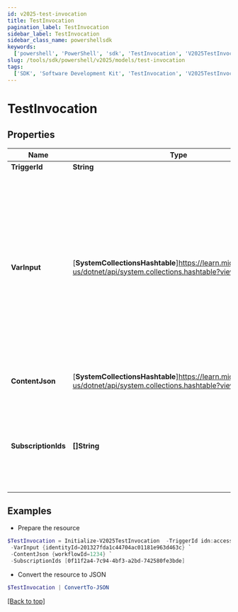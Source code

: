 ```yaml
---
id: v2025-test-invocation
title: TestInvocation
pagination_label: TestInvocation
sidebar_label: TestInvocation
sidebar_class_name: powershellsdk
keywords:
  ['powershell', 'PowerShell', 'sdk', 'TestInvocation', 'V2025TestInvocation']
slug: /tools/sdk/powershell/v2025/models/test-invocation
tags:
  ['SDK', 'Software Development Kit', 'TestInvocation', 'V2025TestInvocation']
---
```


# TestInvocation

## Properties

| Name | Type | Description | Notes |
| --- | --- | --- | --- |
| **TriggerId** | **String** | Trigger ID | [required] |
| **VarInput** | [**SystemCollectionsHashtable**]https://learn.microsoft.com/en-us/dotnet/api/system.collections.hashtable?view=net-9.0 | Mock input to use for test invocation. This must adhere to the input schema defined in the trigger being invoked. If this property is omitted, then the default trigger sample payload will be sent. | [optional] |
| **ContentJson** | [**SystemCollectionsHashtable**]https://learn.microsoft.com/en-us/dotnet/api/system.collections.hashtable?view=net-9.0 | JSON map of invocation metadata. | [required] |
| **SubscriptionIds** | **[]String** | Only send the test event to the subscription IDs listed. If omitted, the test event will be sent to all subscribers. | [optional] |

## Examples

- Prepare the resource

```powershell
$TestInvocation = Initialize-V2025TestInvocation  -TriggerId idn:access-request-post-approval `
 -VarInput {identityId=201327fda1c44704ac01181e963d463c} `
 -ContentJson {workflowId=1234} `
 -SubscriptionIds [0f11f2a4-7c94-4bf3-a2bd-742580fe3bde]
```

- Convert the resource to JSON

```powershell
$TestInvocation | ConvertTo-JSON
```

[[Back to top]](#)
